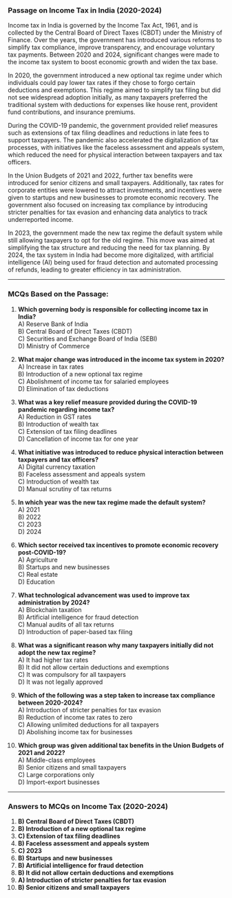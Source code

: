 ### **Passage on Income Tax in India (2020-2024)**  

Income tax in India is governed by the Income Tax Act, 1961, and is collected by the Central Board of Direct Taxes (CBDT) under the Ministry of Finance. Over the years, the government has introduced various reforms to simplify tax compliance, improve transparency, and encourage voluntary tax payments. Between 2020 and 2024, significant changes were made to the income tax system to boost economic growth and widen the tax base.

In 2020, the government introduced a new optional tax regime under which individuals could pay lower tax rates if they chose to forgo certain deductions and exemptions. This regime aimed to simplify tax filing but did not see widespread adoption initially, as many taxpayers preferred the traditional system with deductions for expenses like house rent, provident fund contributions, and insurance premiums.

During the COVID-19 pandemic, the government provided relief measures such as extensions of tax filing deadlines and reductions in late fees to support taxpayers. The pandemic also accelerated the digitalization of tax processes, with initiatives like the faceless assessment and appeals system, which reduced the need for physical interaction between taxpayers and tax officers.

In the Union Budgets of 2021 and 2022, further tax benefits were introduced for senior citizens and small taxpayers. Additionally, tax rates for corporate entities were lowered to attract investments, and incentives were given to startups and new businesses to promote economic recovery. The government also focused on increasing tax compliance by introducing stricter penalties for tax evasion and enhancing data analytics to track underreported income.

In 2023, the government made the new tax regime the default system while still allowing taxpayers to opt for the old regime. This move was aimed at simplifying the tax structure and reducing the need for tax planning. By 2024, the tax system in India had become more digitalized, with artificial intelligence (AI) being used for fraud detection and automated processing of refunds, leading to greater efficiency in tax administration.

---

### **MCQs Based on the Passage:**

1. **Which governing body is responsible for collecting income tax in India?**  
   A) Reserve Bank of India  
   B) Central Board of Direct Taxes (CBDT)  
   C) Securities and Exchange Board of India (SEBI)  
   D) Ministry of Commerce  

2. **What major change was introduced in the income tax system in 2020?**  
   A) Increase in tax rates  
   B) Introduction of a new optional tax regime  
   C) Abolishment of income tax for salaried employees  
   D) Elimination of tax deductions  

3. **What was a key relief measure provided during the COVID-19 pandemic regarding income tax?**  
   A) Reduction in GST rates  
   B) Introduction of wealth tax  
   C) Extension of tax filing deadlines  
   D) Cancellation of income tax for one year  

4. **What initiative was introduced to reduce physical interaction between taxpayers and tax officers?**  
   A) Digital currency taxation  
   B) Faceless assessment and appeals system  
   C) Introduction of wealth tax  
   D) Manual scrutiny of tax returns  

5. **In which year was the new tax regime made the default system?**  
   A) 2021  
   B) 2022  
   C) 2023  
   D) 2024  

6. **Which sector received tax incentives to promote economic recovery post-COVID-19?**  
   A) Agriculture  
   B) Startups and new businesses  
   C) Real estate  
   D) Education  

7. **What technological advancement was used to improve tax administration by 2024?**  
   A) Blockchain taxation  
   B) Artificial intelligence for fraud detection  
   C) Manual audits of all tax returns  
   D) Introduction of paper-based tax filing  

8. **What was a significant reason why many taxpayers initially did not adopt the new tax regime?**  
   A) It had higher tax rates  
   B) It did not allow certain deductions and exemptions  
   C) It was compulsory for all taxpayers  
   D) It was not legally approved  

9. **Which of the following was a step taken to increase tax compliance between 2020-2024?**  
   A) Introduction of stricter penalties for tax evasion  
   B) Reduction of income tax rates to zero  
   C) Allowing unlimited deductions for all taxpayers  
   D) Abolishing income tax for businesses  

10. **Which group was given additional tax benefits in the Union Budgets of 2021 and 2022?**  
    A) Middle-class employees  
    B) Senior citizens and small taxpayers  
    C) Large corporations only  
    D) Import-export businesses  

---
### **Answers to MCQs on Income Tax (2020-2024)**  

1. **B) Central Board of Direct Taxes (CBDT)**  
2. **B) Introduction of a new optional tax regime**  
3. **C) Extension of tax filing deadlines**  
4. **B) Faceless assessment and appeals system**  
5. **C) 2023**  
6. **B) Startups and new businesses**  
7. **B) Artificial intelligence for fraud detection**  
8. **B) It did not allow certain deductions and exemptions**  
9. **A) Introduction of stricter penalties for tax evasion**  
10. **B) Senior citizens and small taxpayers**  
